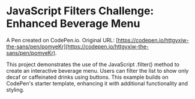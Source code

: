 # JavaScript Filters Challenge: Enhanced Beverage Menu

A Pen created on CodePen.io. Original URL: [https://codepen.io/httgyxiw-the-sans/pen/pomyeKr](https://codepen.io/httgyxiw-the-sans/pen/pomyeKr).

This project demonstrates the use of the JavaScript .filter() method to create an interactive beverage menu. Users can filter the list to show only decaf or caffeinated drinks using buttons. This example builds on CodePen's starter template, enhancing it with additional functionality and styling.


